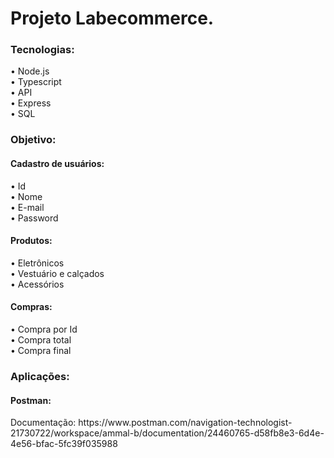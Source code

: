 <h1>Projeto Labecommerce.</h1>

<h3>Tecnologias:</h3>
<p>
• Node.js<br>
• Typescript<br>
• API<br>
• Express<br>
• SQL<br>
</p>


<h3>Objetivo:</h3>
<h4>Cadastro de usuários:</h4>
<p>
• Id<br>
• Nome<br>
• E-mail<br>
• Password<br>
</p>
<h4>Produtos:</h4>
<p>
• Eletrônicos<br>
• Vestuário e calçados<br>
• Acessórios<br>
</p>
<h4>Compras:</h4>
<p>
• Compra por Id<br>
• Compra total<br>
• Compra final<br>
</p>


<h3>Aplicações:</h3>
<h4>Postman:</h4>
<p>
Documentação: https://www.postman.com/navigation-technologist-21730722/workspace/ammal-b/documentation/24460765-d58fb8e3-6d4e-4e56-bfac-5fc39f035988
</p>
